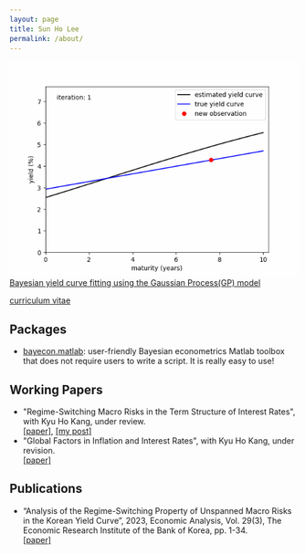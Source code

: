 ```yaml
---
layout: page
title: Sun Ho Lee
permalink: /about/
---
```


![about_fig.gif](about_fig.gif)
[Bayesian yield curve fitting using the Gaussian Process(GP) model](https://github.com/econPreference/econPreference.github.io/blob/master/about_code.py)

[curriculum vitae](https://github.com/econPreference/econPreference.github.io/blob/master/CV.pdf)

## Packages

- [bayecon.matlab](https://github.com/econPreference/bayecon.matlab): user-friendly Bayesian econometrics Matlab toolbox that does not require users to write a script. It is really easy to use!

## Working Papers

- "Regime-Switching Macro Risks in the Term Structure of Interest Rates", with Kyu Ho Kang, under review.\
  [[paper]](https://papers.ssrn.com/sol3/papers.cfm?abstract_id=4414404), [[my post]](https://econpreference.github.io/RSmacro/)
- "Global Factors in Inflation and Interest Rates", with Kyu Ho Kang, under revision.\
  [[paper]](https://papers.ssrn.com/sol3/papers.cfm?abstract_id=3874405)

## Publications

- “Analysis of the Regime-Switching Property of Unspanned Macro Risks in the Korean Yield Curve”, 2023, Economic Analysis, Vol. 29(3), The Economic Research Institute of the Bank of Korea, pp. 1-34.\
  [[paper]](https://www.bok.or.kr/imerEng/bbs/E0002726/view.do?nttId=10079763&menuNo=600346&pageIndex=1)
